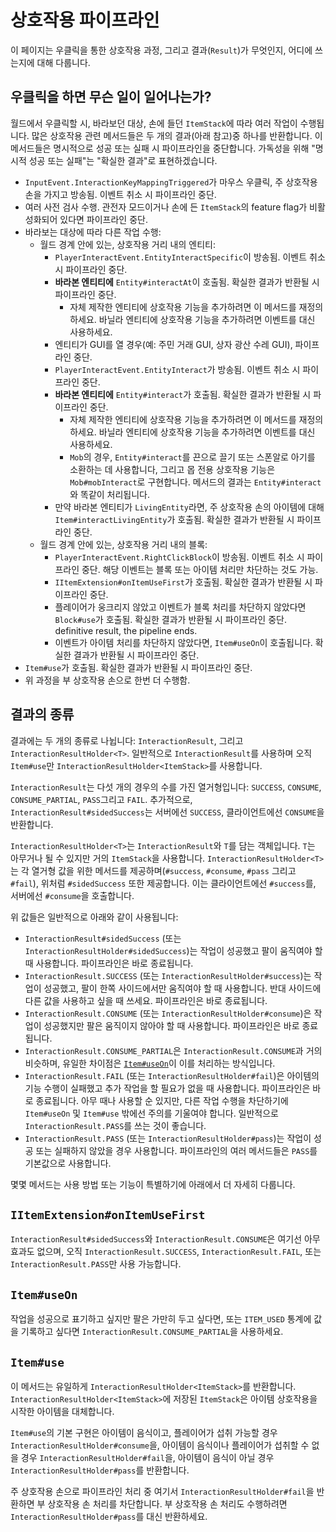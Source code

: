 상호작용 파이프라인
==============

이 페이지는 우클릭을 통한 상호작용 과정, 그리고 결과(`Result`)가 무엇인지, 어디에 쓰는지에 대해 다룹니다. 

우클릭을 하면 무슨 일이 일어나는가?
---------------------------

월드에서 우클릭할 시, 바라보던 대상, 손에 들던 `ItemStack`에 따라 여러 작업이 수행됩니다. 많은 상호작용 관련 메서드들은 두 개의 결과(아래 참고)중 하나를 반환합니다. 이 메서드들은 명시적으로 성공 또는 실패 시 파이프라인을 중단합니다. 가독성을 위해 "명시적 성공 또는 실패"는 "확실한 결과"로 표현하겠습니다.

- `InputEvent.InteractionKeyMappingTriggered`가 마우스 우클릭, 주 상호작용 손을 가지고 방송됨. 이벤트 취소 시 파이프라인 중단.
- 여러 사전 검사 수행. 관전자 모드이거나 손에 든 `ItemStack`의 feature flag가 비활성화되어 있다면 파이프라인 중단.
- 바라보는 대상에 따라 다른 작업 수행:
    - 월드 경계 안에 있는, 상호작용 거리 내의 엔티티:
        - `PlayerInteractEvent.EntityInteractSpecific`이 방송됨. 이벤트 취소 시 파이프라인 중단.
        - **바라본 엔티티에** `Entity#interactAt`이 호출됨. 확실한 결과가 반환될 시 파이프라인 중단.
            - 자체 제작한 엔티티에 상호작용 기능을 추가하려면 이 메서드를 재정의 하세요. 바닐라 엔티티에 상호작용 기능을 추가하려면 이벤트를 대신 사용하세요.
        - 엔티티가 GUI를 열 경우(예: 주민 거래 GUI, 상자 광산 수레 GUI), 파이프라인 중단.
        - `PlayerInteractEvent.EntityInteract`가 방송됨. 이벤트 취소 시 파이프라인 중단.
        - **바라본 엔티티에** `Entity#interact`가 호출됨. 확실한 결과가 반환될 시 파이프라인 중단.
            - 자체 제작한 엔티티에 상호작용 기능을 추가하려면 이 메서드를 재정의 하세요. 바닐라 엔티티에 상호작용 기능을 추가하려면 이벤트를 대신 사용하세요.
            - `Mob`의 경우, `Entity#interact`를 끈으로 끌기 또는 스폰알로 아기를 소환하는 데 사용합니다, 그리고 몹 전용 상호작용 기능은 `Mob#mobInteract`로 구현합니다. 메서드의 결과는 `Entity#interact`와 똑같이 처리됩니다.
        - 만약 바라본 엔티티가 `LivingEntity`라면, 주 상호작용 손의 아이템에 대해 `Item#interactLivingEntity`가 호출됨. 확실한 결과가 반환될 시 파이프라인 중단.
    - 월드 경계 안에 있는, 상호작용 거리 내의 블록:
        - `PlayerInteractEvent.RightClickBlock`이 방송됨. 이벤트 취소 시 파이프라인 중단. 해당 이벤트는 블록 또는 아이템 처리만 차단하는 것도 가능.
        - `IItemExtension#onItemUseFirst`가 호출됨. 확실한 결과가 반환될 시 파이프라인 중단.
        - 플레이어가 웅크리지 않았고 이벤트가 블록 처리를 차단하지 않았다면 `Block#use`가 호출됨. 확실한 결과가 반환될 시 파이프라인 중단. definitive result, the pipeline ends.
        - 이벤트가 아이템 처리를 차단하지 않았다면, `Item#useOn`이 호출됩니다. 확실한 결과가 반환될 시 파이프라인 중단.
- `Item#use`가 호출됨. 확실한 결과가 반환될 시 파이프라인 중단.
- 위 과정을 부 상호작용 손으로 한번 더 수행함.

결과의 종류
------------

결과에는 두 개의 종류로 나뉩니다: `InteractionResult`, 그리고 `InteractionResultHolder<T>`. 일반적으로 `InteractionResult`를 사용하며 오직 `Item#use`만 `InteractionResultHolder<ItemStack>`를 사용합니다.

`InteractionResult`는 다섯 개의 경우의 수를 가진 열거형입니다: `SUCCESS`, `CONSUME`, `CONSUME_PARTIAL`, `PASS`그리고 `FAIL`. 추가적으로, `InteractionResult#sidedSuccess`는 서버에선 `SUCCESS`, 클라이언트에선 `CONSUME`을 반환합니다.

`InteractionResultHolder<T>`는 `InteractionResult`와 `T`를 담는 객체입니다. `T`는 아무거나 될 수 있지만 거의 `ItemStack`을 사용합니다. `InteractionResultHolder<T>`는 각 열거형 값을 위한 메서드를 제공하며(`#success`, `#consume`, `#pass` 그리고 `#fail`), 위처럼 `#sidedSuccess` 또한 제공합니다. 이는 클라이언트에선 `#success`를, 서버에선 `#consume`을 호출합니다.

위 값들은 일반적으로 아래와 같이 사용됩니다:

- `InteractionResult#sidedSuccess` (또는 `InteractionResultHolder#sidedSuccess`)는 작업이 성공했고 팔이 움직여야 할 때 사용합니다. 파이프라인은 바로 종료됩니다.
- `InteractionResult.SUCCESS` (또는 `InteractionResultHolder#success`)는 작업이 성공했고, 팔이 한쪽 사이드에서만 움직여야 할 때 사용합니다. 반대 사이드에 다른 값을 사용하고 싶을 때 쓰세요. 파이프라인은 바로 종료됩니다.
- `InteractionResult.CONSUME` (또는 `InteractionResultHolder#consume`)은 작업이 성공했지만 팔은 움직이지 않아야 할 때 사용합니다. 파이프라인은 바로 종료됩니다.
- `InteractionResult.CONSUME_PARTIAL`은 `InteractionResult.CONSUME`과 거의 비슷하며, 유일한 차이점은 [`Item#useOn`][itemuseon]이 이를 처리하는 방식입니다.
- `InteractionResult.FAIL` (또는 `InteractionResultHolder#fail`)은 아이템의 기능 수행이 실패했고 추가 작업을 할 필요가 없을 때 사용합니다. 파이프라인은 바로 종료됩니다. 아무 때나 사용할 순 있지만, 다른 작업 수행을 차단하기에 `Item#useOn` 및 `Item#use` 밖에선 주의를 기울여야 합니다. 일반적으로 `InteractionResult.PASS`를 쓰는 것이 좋습니다.
- `InteractionResult.PASS` (또는 `InteractionResultHolder#pass`)는 작업이 성공 또는 실패하지 않았을 경우 사용합니다. 파이프라인의 여러 메서드들은 `PASS`를 기본값으로 사용합니다.

몇몇 메서드는 사용 방법 또는 기능이 특별하기에 아래에서 더 자세히 다룹니다.

`IItemExtension#onItemUseFirst`
---------------------------

`InteractionResult#sidedSuccess`와 `InteractionResult.CONSUME`은 여기선 아무 효과도 없으며, 오직 `InteractionResult.SUCCESS`, `InteractionResult.FAIL`, 또는 `InteractionResult.PASS`만 사용 가능합니다.

`Item#useOn`
------------

작업을 성공으로 표기하고 싶지만 팔은 가만히 두고 싶다면, 또는 `ITEM_USED` 통계에 값을 기록하고 싶다면 `InteractionResult.CONSUME_PARTIAL`을 사용하세요.

`Item#use`
----------

이 메서드는 유일하게 `InteractionResultHolder<ItemStack>`를 반환합니다. `InteractionResultHolder<ItemStack>`에 저장된 `ItemStack`은 아이템 상호작용을 시작한 아이템을 대체합니다.

`Item#use`의 기본 구현은 아이템이 음식이고, 플레이어가 섭취 가능할 경우 `InteractionResultHolder#consume`을, 아이템이 음식이나 플레이어가 섭취할 수 없을 경우 `InteractionResultHolder#fail`을, 아이템이 음식이 아닐 경우 `InteractionResultHolder#pass`를 반환합니다.

주 상호작용 손으로 파이프라인 처리 중 여기서 `InteractionResultHolder#fail`을 반환하면 부 상호작용 손 처리를 차단합니다. 부 상호작용 손 처리도 수행하려면 `InteractionResultHolder#pass`를 대신 반환하세요.

[itemuseon]: #itemuseon
